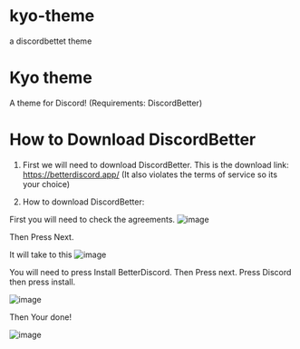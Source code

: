 # kyo-theme
a discordbettet theme
# Kyo theme
A theme for Discord! (Requirements: DiscordBetter)

# How to Download DiscordBetter

1. First we will need to download DiscordBetter.
This is the download link: https://betterdiscord.app/ (It also violates the terms of service so its your choice)

2. How to download DiscordBetter:

First you will need to check the agreements.
![image](https://user-images.githubusercontent.com/103690532/187565714-de8146d6-5484-4057-a1ec-fc2408d84280.png)

Then Press Next.

It will take to this
![image](https://user-images.githubusercontent.com/103690532/187565799-0e77e6bd-d0ff-4927-9fa9-a9ddc5e63ccb.png)

You will need to press Install BetterDiscord.
Then Press next.
Press Discord then press install.

![image](https://user-images.githubusercontent.com/103690532/187566648-eb948db4-15f1-47b9-8bb6-8647fa37effb.png)

Then Your done!

![image](https://user-images.githubusercontent.com/103690532/187566929-2097429d-13f9-4035-9ab1-7bda935ca4a9.png)
